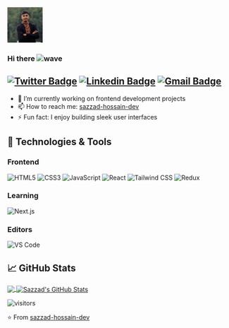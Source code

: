<img alt="propife" src="https://raw.githubusercontent.com/sazzad-hossain-dev/sazzad-hossain-dev/main/header.png" width="80px">

### Hi there <img alt="wave" src="https://raw.githubusercontent.com/MartinHeinz/MartinHeinz/master/wave.gif" width="30px">

## [![Twitter Badge](https://img.shields.io/badge/-@sazzadhossain0-1ca0f1?style=flat-square&labelColor=1ca0f1&logo=twitter&logoColor=white&link=https://twitter.com/sazzadhossain0)](https://twitter.com/sazzadhossain0) [![Linkedin Badge](https://img.shields.io/badge/-sazzadhossain-blue?style=flat-square&logo=Linkedin&logoColor=white&link=https://www.linkedin.com/in/sazzadhossain/)](https://www.linkedin.com/in/sazzadhossain/) [![Gmail Badge](https://img.shields.io/badge/-sazzad.dev@gmail.com-c14438?style=flat-square&logo=Gmail&logoColor=white&link=mailto:sazzad.dev@gmail.com)](mailto:sazzad.dev@gmail.com)

- 🔭 I’m currently working on frontend development projects
- 📫 How to reach me: [sazzad-hossain-dev](https://github.com/sazzad-hossain-dev)
- ⚡ Fun fact: I enjoy building sleek user interfaces

## 🔧 Technologies & Tools

### Frontend

![HTML5](https://img.shields.io/badge/-HTML5-%23E44D27?style=flat-square&logo=html5&logoColor=ffffff)
![CSS3](https://img.shields.io/badge/-CSS3-%231572B6?style=flat-square&logo=css3)
![JavaScript](https://img.shields.io/badge/-JavaScript-black?style=flat-square&logo=javascript)
![React](https://img.shields.io/badge/-React-%23282C34?style=flat-square&logo=react)
![Tailwind CSS](https://img.shields.io/badge/-TailwindCSS-%2338B2AC?style=flat-square&logo=tailwind-css)
![Redux](https://img.shields.io/badge/-Redux-%23764ABC?style=flat-square&logo=redux)

### Learning

![Next.js](https://img.shields.io/badge/-Next.js-black?style=flat-square&logo=next.js)

### Editors

![VS Code](http://img.shields.io/badge/-VS%20Code-007ACC?style=flat-square&logo=visual-studio-code)

## &#x1f4c8; GitHub Stats

<a href="https://github.com/sazzad-hossain-dev">
  <img align="center" src="https://github-readme-stats.vercel.app/api/top-langs/?username=sazzad-hossain-dev&hide=css,hack&title_color=ffffff&text_color=c9cacc&icon_color=2bbc8a&bg_color=1d1f21" />
</a>
<a href="https://github.com/sazzad-hossain-dev">
  <img align="center" src="https://github-readme-stats.vercel.app/api?username=sazzad-hossain-dev&show_icons=true&line_height=27&count_private=true&&theme=radical" alt="Sazzad's GitHub Stats" />
</a>

![visitors](https://visitor-badge.glitch.me/badge?page_id=sazzad-hossain-dev.sazzad-hossain-dev)

⭐️ From [sazzad-hossain-dev](https://github.com/sazzad-hossain-dev)
